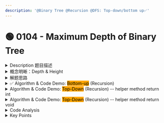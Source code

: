 ```yaml
---
description: '@Binary Tree @Recursion @DFS: Top-down/bottom up✅'
---
```


# 🟢 0104 - Maximum Depth of Binary Tree

<details>

<summary>Description 题目描述 </summary>

Given a binary tree, find its <mark style="color:yellow;">**maximum depth**</mark>.

The maximum depth is the number of <mark style="color:red;">**nodes**</mark> along the longest path from the root node down to the farthest leaf node.

Note: A leaf is a node with no children.

```c
    3      depth = 1
   / \
  9  20    depth = 2
    /  \
   15   7  depth = 3
```

<pre><code><strong>Input: [3,9,20,null,null,15,7]
</strong>Output: 3
</code></pre>

</details>

<details>

<summary>概念明晰：Depth &#x26; Height </summary>

&#x20;<mark style="background-color:red;">**value: Max Depth == Height**</mark>

* <mark style="color:yellow;">**Depth**</mark> : the <mark style="color:purple;">**number of**</mark>** **<mark style="color:yellow;">**nodes/ edges**</mark> from the node to the tree's root node.&#x20;
  * 以root为起点，从上往下看&#x20;
    * 以node为基准: depth of root = 1 => leetcode
    * 以edge为基准: depth of root = 0
  * <mark style="background-color:orange;">**LeetCode: depth  start from 1 (always count the root)**</mark>
* <mark style="color:yellow;">**Height:**</mark> the <mark style="color:purple;">**number of**</mark>** **<mark style="color:yellow;">**nodes/edges**</mark> on the _<mark style="color:red;">**longest path**</mark>_ from the node to a leaf.&#x20;
  * 以leaf node这个level为起点， 从下往上看
    * 以node为基准: depth of root = 1 => leetcode
    * 以edge为基准: depth of root = 0

![](<../../.gitbook/assets/Screenshot 2023-10-16 at 10.24.25 PM.png>) 不是leetcode的root depth = 1&#x20;

</details>

<details>

<summary>解题思路</summary>

### 题目大意

要求输出一棵树的最大高度。

### 解题思路

* 这一题递归遍历就可，遍历根节点的左孩子的高度和根节点右孩子的高度，取出两者的最大值再+1 即为总高度
* 有两种方式来进行递归recursion: top down 和bottom up
* leetCode定义的node depth =1

</details>

<details>

<summary>✅ Algorithm &#x26; Code Demo: <mark style="background-color:orange;">Bottom-up</mark>  (Recursion) </summary>

```java
class Solution {
    public int maxDepth(TreeNode root) {
        if (root == null) {
            return 0;
        }
        int leftMaxDepth = maxDepth(root.left);
        int rightMaxDepth = maxDepth(root.right);
        return Math.max(leftMaxDepth, rightMaxDepth) + 1;
    }
}
```

* **Logic of Single-Layer Recursion**: For each node, we first recursively call the <mark style="color:yellow;">**maxDepth**</mark> function for its <mark style="color:yellow;">**left**</mark> and <mark style="color:yellow;">**right**</mark> children. This gives us the <mark style="color:yellow;">**maximum depth of the left subtree and the right subtree**</mark><mark style="color:yellow;">.</mark>  We then return the maximum of these two depths, plus 1 to account for the current node.
* **Termination Condition:** The recursion ends when we encounter a null node, which represents an empty tree. In this case, we return 0, because an empty tree has no depth.

<mark style="color:yellow;">**Why this is "BOTTOM UP"?**</mark>

<img src="../../.gitbook/assets/Screenshot 2023-10-17 at 2.34.01 PM (1).png" alt="" data-size="original">

* The processing (calculating the tree depth) is done after the recursive calls. That's why it's a bottom-up approach: <mark style="color:yellow;">**we first go down to the lowest nodes (leaves), then process the information (calculate depths)**</mark> on our way back up.
* In the bottom-up approach, the algorithm <mark style="color:purple;">**first traverses down to the leaf nodes**</mark> of <mark style="color:purple;">**the tree, and then "returns" back up, calculating the maximum depth as it goes along**</mark>. This is a post-order traversal, which means the root is visited last.
  * `if (root == null) { return 0; }` - If we reach a null node (which is considered a leaf node), we return 0. This is the base case for our recursion and marks the deepest level of leaf nodes.
  * `int left_depth = maxDepth(root.left);` - We then recursively call the function for the left subtree. Notice that we haven't done anything yet with the current node. We're going down to the leaf nodes first.
  * `int right_depth = maxDepth(root.right);` - Similarly, we recursively call the function for the right subtree.
  * `return Math.max(left_depth, right_depth) + 1;` - Only after we've reached the leaf nodes and calculated the depths of left and right subtrees, we "return" back up, calculating the maximum depth of the current subtree. This is done by taking the maximum of the left and right depths and adding 1 to it (for the current node).



</details>

<details>

<summary>Algorithm &#x26; Code Demo: <mark style="background-color:orange;">Top-Down</mark>  (Recursion) -- helper method return int</summary>

```java
// top down: helper function return teh maxDepth 
// helper method: params只有root, 而且不需要考虑leaf node
// 思想和543: calculate max diameter
class Solution {
    int maxDepth = 0; // initialize to 0

    public int maxDepth(TreeNode root) {
        return calculateDepth(root);
        
    }

    // 注意这里calculate depth会return value, 而且不用考虑leaf node
    private int calculateDepth(TreeNode node) {
        // Termination Condition
        if (node == null) {
            return 0;
        }

        // Calculate the depth of left and right node
        int leftDepth = calculateDepth(node.left);
        int rightDepth = calculateDepth(node.right);

        // Update the maxDepth at each node
        maxDepth = Math.max(maxDepth, Math.max(leftDepth, rightDepth) + 1);

        return Math.max(leftDepth, rightDepth) + 1;
    }
}
```

</details>

<details>

<summary>Algorithm &#x26; Code Demo: <mark style="background-color:orange;">Top-Down</mark>  (Recursion) -- helper method return void</summary>

```java
class Solution {
    private int maxVal = 0;
    
    public int maxDepth(TreeNode root) {
        if (root == null) {
            return;
        }
        calculateDepth(root, 1); // pass in the root depth = 1;
        return maxVal;
    } 
    
    private void calculateDepth(TreeNode node, int depth) {
        // add termination condition
        // condition: reach the leaf node
        if (node.left == null && node.right == null) {
            maxVal = Math.max(maxVal, depth);
        }
        calculateDepth(node.left, depth + 1);
        calculateDepth(node.right, depth + 1);
    }
}
```

<mark style="color:yellow;">**Q: Why this is "TOP DOWN" approach?**</mark>

The key point here is that we're <mark style="color:yellow;">**updating the maxDepth as we traverse down the tree**</mark>, <mark style="color:green;">**not after we've reached the bottom and are coming back up**</mark>. This is why it's called a top-down approach: we <mark style="color:yellow;">**start at the top and update our answer as we go down.**</mark>

* `calculateDepth(root, 1);` - We start calculating the depth from the root node (which is at depth 1).
* `if (node == null) { return; }` - If we reach a null node, we just return without doing anything.
* `if (node.left == null && node.right == null) { maxDepth = Math.max(maxDepth, depth); }` - If we reach a leaf node (a node without any children), we update our maxDepth with the maximum of the current maxDepth and the depth of the current leaf node.
* `calculateDepth(node.left, depth + 1); calculateDepth(node.right, depth + 1);` - We then recursively calculate the depth for the left and right children of the current node, increasing the depth by 1 as we go down each level.

<mark style="background-color:yellow;">**Q: Why when we call calculateDepth for the left and right children, depth need + 1**</mark>

* When we move from a node to one of its children, we are moving one level deeper into the tree, so we need to increase the depth by 1
* When we recursively call <mark style="color:green;">**calculateDepth(node.left, depth + 1)**</mark> and <mark style="color:green;">**calculateDepth(node.right, depth + 1)**</mark>, we're essentially saying, "Go to my left child and increase the depth by 1" and "Go to my right child and increase the depth by 1".

<mark style="background-color:yellow;">**Q: recursion的精髓在这道问题中的体现？？**</mark>

* <mark style="color:yellow;">**Logic of Single-Layer Recursion:**</mark>
  * For each node, we recursively call the <mark style="color:green;">**calculateDepth**</mark> function for its left and right children (if they exist), with the <mark style="color:green;">**depth increased by 1.**</mark>&#x20;
  * If the node is a <mark style="color:orange;">**leaf**</mark> (i.e. <mark style="color:green;">**node.left == null && node.right == null**</mark>), we update `answer` to be the maximum of `answer` and the current depth.
* <mark style="color:yellow;">**Termination Condition:**</mark> The recursion ends when we encounter NULL node, we simply return.

</details>

<details>

<summary>Code Analysis</summary>

**Complexity analysis**

* Time complexity : we visit each node exactly once,\
  thus the time complexity is $$O(N$$）， where $$N$$ is the number of nodes.
* Space complexity : in the worst case, the tree is completely unbalanced,\
  _e.g._ each node has only left child node, the recursion call would occur\
  $$N$$ times (the height of the tree), therefore the storage to keep the call stack would be $$O(N)$$. But in the best case (the tree is completely balanced), the height of the tree would be $$log⁡(N)$$. Therefore, the space complexity in this case would be $$O(log⁡(N)$$

In most cases, yes, `maxDepth` will be greater than or equal to `depth` once it has been updated at least once. However, this is not always the case when we consider the entire traversal of the tree, especially when backtracking occurs in a depth-first search (DFS).

Consider this tree:

```
        1 (depth = 1)
      /   \
     2     3 (depth = 2)
    / \
   4   5 (depth = 3)
```

As you traverse from the root (1) to the left child (2), and then to its left child (4), the `depth` increases (from 1 to 3). At node 4, `maxDepth` is updated to 3. Then, as you backtrack to node 2 and traverse to its right child (5), `depth` is still 3, and `maxDepth` remains at 3 as well.

However, after visiting node 5, when you backtrack further to node 2 and then to node 1, the `depth` decreases (from 3 to 1). At this point, `maxDepth` (which is 3) is greater than `depth` (which is 1). Then, as you traverse from node 1 to its right child (3), `depth` increases to 2, but `maxDepth` remains at 3.

So, during the entire traversal of the tree, there will be times when `maxDepth` is greater than `depth`, especially when backtracking occurs. But when you visit a leaf node that is deeper than any previously visited leaf nodes, `depth` will be greater than `maxDepth`, and `maxDepth` will be updated.

This is why the line `maxDepth = Math.max(maxDepth, depth)` is essential. It ensures that `maxDepth` always reflects the maximum depth encountered so far, even when backtracking reduces the current `depth`

</details>

<details>

<summary>Key Points</summary>



</details>
